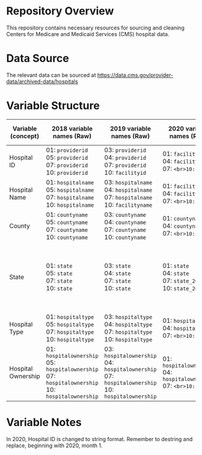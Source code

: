 # Repository Overview
This repository contains necessary resources for sourcing and cleaning Centers for Medicare and Medicaid Services (CMS) hospital data. 

# Data Source 
The relevant data can be sourced at https://data.cms.gov/provider-data/archived-data/hospitals

# Variable Structure 
| Variable (concept) | 2018 variable names (Raw)                                            | 2019 variable names (Raw)                                            | 2020 variable names (Raw)                                            | 2021 variable names (Raw)                                                         | 2022 variable names (Raw)                                            | 2023 variable names (Raw)                                                                 | 2024 variable names (Raw)                                            | 2025 variable names (Raw)                         |
|--------------------|-----------------------------------------------------------|-----------------------------------------------------------|-----------------------------------------------------------|-------------------------------------------------------------------------|-----------------------------------------------------------|-------------------------------------------------------------------------------|-----------------------------------------------------------|---------------------------------------|
| Hospital ID        | 01: `providerid`<br>05: `providerid`<br>07: `providerid`<br>10: `providerid` | 03: `providerid`<br>04: `providerid`<br>07: `providerid`<br>10: `facilityid` | 01: `facilityid`<br>04: `facilityid`<br>07: ``<br>10: `` | 01: ``<br>03: ``<br>04: ``<br>07: ``<br>10: `` | 01: ``<br>04: ``<br>07: ``<br>10: `` | 01: ``<br>04: ``<br>07: ``<br>10: ``<br>11: `` | 01: ``<br>04: ``<br>07: ``<br>10: `` | 02: ``<br>04: ``<br>08: `` |
| Hospital Name      | 01: `hospitalname`<br>05: `hospitalname`<br>07: `hospitalname`<br>10: `hospitalname` | 03: `hospitalname`<br>04: `hospitalname`<br>07: `hospitalname`<br>10: `facilityname` | 01: `facilityname`<br>04: `facilityname`<br>07: ``<br>10: `` | 01: ``<br>03: ``<br>04: ``<br>07: ``<br>10: `` | 01: ``<br>04: ``<br>07: ``<br>10: `` | 01: ``<br>04: ``<br>07: ``<br>10: ``<br>11: `` | 01: ``<br>04: ``<br>07: ``<br>10: `` | 02: ``<br>04: ``<br>08: `` |
| County              | 01: `countyname`<br>05: `countyname`<br>07: `countyname`<br>10: `countyname`     | 03: `countyname`<br>04: `countyname`<br>07: `countyname`<br>10: `countyname`     | 01: `countyname`<br>04: `countyname`<br>07: ``<br>10: ``     | 01: ``<br>03: ``<br>04: ``<br>07: ``<br>10: ``     | 01: ``<br>04: ``<br>07: ``<br>10: ``     | 01: ``<br>04: ``<br>07: ``<br>10: ``<br>11: ``     | 01: ``<br>04: ``<br>07: ``<br>10: ``     | 02: ``<br>04: ``<br>08: `` |
| State              | 01: `state`<br>05: `state`<br>07: `state`<br>10: `state`     | 03: `state`<br>04: `state`<br>07: `state`<br>10: `state`     | 01: `state`<br>04: `state`<br>07: `state_2020_07`<br>10: `state_2020_10`     | 01: `state_2021_01`<br>03: `state_2021_03`<br>04: `state_2021_04`<br>07: `state_2021_07`<br>10: `state_2021_10`     | 01: `state_2022_01`<br>04: `state_2022_04`<br>07: `state_2022_07`<br>10: `state_2022_10`     | 01: `state_2023_01`<br>04: `state_2023_04`<br>07: `state_2023_07`<br>10: `state_2023_10`<br>11: `state_2023_11`     | 01: `state_2024_01`<br>04: `state_2024_04`<br>07: `state_2024_07`<br>10: `state_2024_10`     | 02: `state_2025_02`<br>04: `state_2025_04`<br>08: `state_2025_08` |
| Hospital Type              | 01: `hospitaltype`<br>05: `hospitaltype`<br>07: `hospitaltype`<br>10: `hospitaltype`     | 03: `hospitaltype`<br>04: `hospitaltype`<br>07: `hospitaltype`<br>10: `hospitaltype`     | 01: `hospitaltype`<br>04: `hospitaltype`<br>07: ``<br>10: ``     | 01: ``<br>03: ``<br>04: ``<br>07: ``<br>10: ``     | 01: ``<br>04: ``<br>07: ``<br>10: ``     | 01: ``<br>04: ``<br>07: ``<br>10: ``<br>11: ``     | 01: ``<br>04: ``<br>07: ``<br>10: ``     | 02: ``<br>04: ``<br>08: `` |
| Hospital Ownership             | 01: `hospitalownership`<br>05: `hospitalownership`<br>07: `hospitalownership`<br>10: `hospitalownership`     | 03: `hospitalownership`<br>04: `hospitalownership`<br>07: `hospitalownership`<br>10: `hospitalownership`     | 01: `hospitalownership`<br>04: `hospitalownership`<br>07: ``<br>10: ``     | 01: ``<br>03: ``<br>04: ``<br>07: ``<br>10: ``     | 01: ``<br>04: ``<br>07: ``<br>10: ``     | 01: ``<br>04: ``<br>07: ``<br>10: ``<br>11: ``     | 01: ``<br>04: ``<br>07: ``<br>10: ``     | 02: ``<br>04: ``<br>08: `` |

# Variable Notes
In 2020, Hospital ID is changed to string format. Remember to destring and replace, beginning with 2020, month 1.